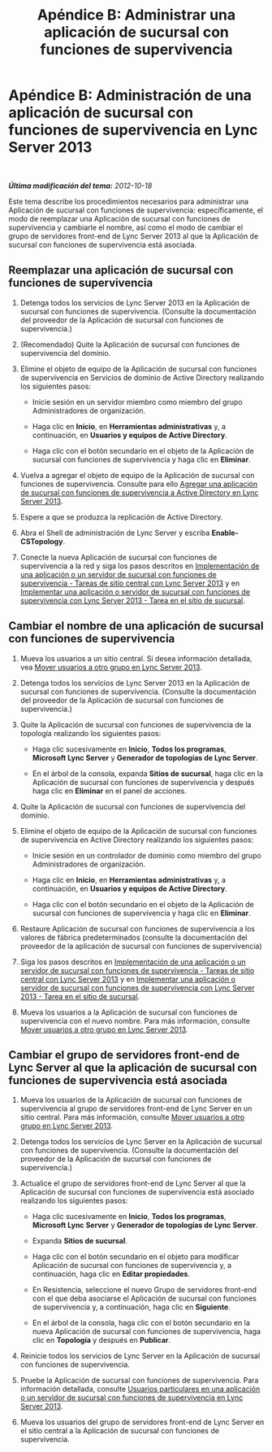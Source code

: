 ﻿---
title: 'Apéndice B: Administrar una aplicación de sucursal con funciones de supervivencia'
TOCTitle: 'Apéndice B: Administración de una aplicación de sucursal con funciones de supervivencia'
ms:assetid: 2ec9d505-6d39-491c-9524-8cf36866b855
ms:mtpsurl: https://technet.microsoft.com/es-es/library/Gg425797(v=OCS.15)
ms:contentKeyID: 48274809
ms.date: 01/07/2017
mtps_version: v=OCS.15
ms.translationtype: HT
---

# Apéndice B: Administración de una aplicación de sucursal con funciones de supervivencia en Lync Server 2013

 

_**Última modificación del tema:** 2012-10-18_

Este tema describe los procedimientos necesarios para administrar una Aplicación de sucursal con funciones de supervivencia: específicamente, el modo de reemplazar una Aplicación de sucursal con funciones de supervivencia y cambiarle el nombre, así como el modo de cambiar el grupo de servidores front-end de Lync Server 2013 al que la Aplicación de sucursal con funciones de supervivencia está asociada.

## Reemplazar una aplicación de sucursal con funciones de supervivencia

1.  Detenga todos los servicios de Lync Server 2013 en la Aplicación de sucursal con funciones de supervivencia. (Consulte la documentación del proveedor de la Aplicación de sucursal con funciones de supervivencia.)

2.  (Recomendado) Quite la Aplicación de sucursal con funciones de supervivencia del dominio.

3.  Elimine el objeto de equipo de la Aplicación de sucursal con funciones de supervivencia en Servicios de dominio de Active Directory realizando los siguientes pasos:
    
      - Inicie sesión en un servidor miembro como miembro del grupo Administradores de organización.
    
      - Haga clic en **Inicio**, en **Herramientas administrativas** y, a continuación, en **Usuarios y equipos de Active Directory**.
    
      - Haga clic con el botón secundario en el objeto de la Aplicación de sucursal con funciones de supervivencia y haga clic en **Eliminar**.

4.  Vuelva a agregar el objeto de equipo de la Aplicación de sucursal con funciones de supervivencia. Consulte para ello [Agregar una aplicación de sucursal con funciones de supervivencia a Active Directory en Lync Server 2013](lync-server-2013-add-a-survivable-branch-appliance-to-active-directory.md).

5.  Espere a que se produzca la replicación de Active Directory.

6.  Abra el Shell de administración de Lync Server y escriba **Enable-CSTopology**.

7.  Conecte la nueva Aplicación de sucursal con funciones de supervivencia a la red y siga los pasos descritos en [Implementación de una aplicación o un servidor de sucursal con funciones de supervivencia - Tareas de sitio central con Lync Server 2013](lync-server-2013-deploying-a-survivable-branch-appliance-or-server-central-site-tasks.md) y en [Implementar una aplicación o servidor de sucursal con funciones de supervivencia con Lync Server 2013 - Tarea en el sitio de sucursal](lync-server-2013-deploy-a-survivable-branch-appliance-or-server-branch-site-task.md).

## Cambiar el nombre de una aplicación de sucursal con funciones de supervivencia

1.  Mueva los usuarios a un sitio central. Si desea información detallada, vea [Mover usuarios a otro grupo en Lync Server 2013](lync-server-2013-move-users-to-another-pool.md).

2.  Detenga todos los servicios de Lync Server 2013 en la Aplicación de sucursal con funciones de supervivencia. (Consulte la documentación del proveedor de la Aplicación de sucursal con funciones de supervivencia.)

3.  Quite la Aplicación de sucursal con funciones de supervivencia de la topología realizando los siguientes pasos:
    
      - Haga clic sucesivamente en **Inicio**, **Todos los programas**, **Microsoft Lync Server** y **Generador de topologías de Lync Server**.
    
      - En el árbol de la consola, expanda **Sitios de sucursal**, haga clic en la Aplicación de sucursal con funciones de supervivencia y después haga clic en **Eliminar** en el panel de acciones.

4.  Quite la Aplicación de sucursal con funciones de supervivencia del dominio.

5.  Elimine el objeto de equipo de la Aplicación de sucursal con funciones de supervivencia en Active Directory realizando los siguientes pasos:
    
      - Inicie sesión en un controlador de dominio como miembro del grupo Administradores de organización.
    
      - Haga clic en **Inicio**, en **Herramientas administrativas** y, a continuación, en **Usuarios y equipos de Active Directory**.
    
      - Haga clic con el botón secundario en el objeto de la Aplicación de sucursal con funciones de supervivencia y haga clic en **Eliminar**.

6.  Restaure Aplicación de sucursal con funciones de supervivencia a los valores de fábrica predeterminados (consulte la documentación del proveedor de la aplicación de sucursal con funciones de supervivencia)

7.  Siga los pasos descritos en [Implementación de una aplicación o un servidor de sucursal con funciones de supervivencia - Tareas de sitio central con Lync Server 2013](lync-server-2013-deploying-a-survivable-branch-appliance-or-server-central-site-tasks.md) y en [Implementar una aplicación o servidor de sucursal con funciones de supervivencia con Lync Server 2013 - Tarea en el sitio de sucursal](lync-server-2013-deploy-a-survivable-branch-appliance-or-server-branch-site-task.md).

8.  Mueva los usuarios a la Aplicación de sucursal con funciones de supervivencia con el nuevo nombre. Para más información, consulte [Mover usuarios a otro grupo en Lync Server 2013](lync-server-2013-move-users-to-another-pool.md).

## Cambiar el grupo de servidores front-end de Lync Server al que la aplicación de sucursal con funciones de supervivencia está asociada

1.  Mueva los usuarios de la Aplicación de sucursal con funciones de supervivencia al grupo de servidores front-end de Lync Server en un sitio central. Para más información, consulte [Mover usuarios a otro grupo en Lync Server 2013](lync-server-2013-move-users-to-another-pool.md).

2.  Detenga todos los servicios de Lync Server en la Aplicación de sucursal con funciones de supervivencia. (Consulte la documentación del proveedor de la Aplicación de sucursal con funciones de supervivencia.)

3.  Actualice el grupo de servidores front-end de Lync Server al que la Aplicación de sucursal con funciones de supervivencia está asociado realizando los siguientes pasos:
    
      - Haga clic sucesivamente en **Inicio**, **Todos los programas**, **Microsoft Lync Server** y **Generador de topologías de Lync Server**.
    
      - Expanda **Sitios de sucursal**.
    
      - Haga clic con el botón secundario en el objeto para modificar Aplicación de sucursal con funciones de supervivencia y, a continuación, haga clic en **Editar propiedades**.
    
      - En Resistencia, seleccione el nuevo Grupo de servidores front-end con el que deba asociarse el Aplicación de sucursal con funciones de supervivencia y, a continuación, haga clic en **Siguiente**.
    
      - En el árbol de la consola, haga clic con el botón secundario en la nueva Aplicación de sucursal con funciones de supervivencia, haga clic en **Topología** y después en **Publicar**.

4.  Reinicie todos los servicios de Lync Server en la Aplicación de sucursal con funciones de supervivencia.

5.  Pruebe la Aplicación de sucursal con funciones de supervivencia. Para información detallada, consulte [Usuarios particulares en una aplicación o un servidor de sucursal con funciones de supervivencia en Lync Server 2013](lync-server-2013-home-users-on-a-survivable-branch-appliance-or-server.md).

6.  Mueva los usuarios del grupo de servidores front-end de Lync Server en el sitio central a la Aplicación de sucursal con funciones de supervivencia.

